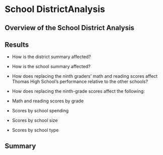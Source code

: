 # School DistrictAnalysis

## Overview of the School District Analysis
## Results
- How is the district summary affected?

- How is the school summary affected?

- How does replacing the ninth graders’ math and reading scores affect Thomas High School’s performance relative to the other schools?

- How does replacing the ninth-grade scores affect the following:

- Math and reading scores by grade

- Scores by school spending

- Scores by school size

- Scores by school type

## Summary
